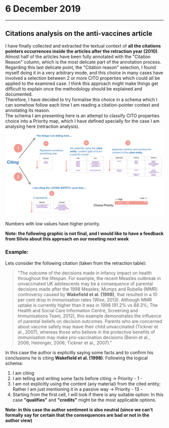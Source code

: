 # 6 December 2019

***
## Citations analysis on the anti-vaccines article 
I have finally collected and extracted the textual context of **all the citations pointers occurrences inside the articles after the retraction year (2010)**. Almost half of the articles have been fully annotated with the "Citation Reason" column, which is the most delicate part of the annotation process.  
Regarding this last delicate point, the "Citation reason" selection, I found myself doing it in a very arbitrary mode, and this choice in many cases have involved a selection between 2 or more CITO properties which could all be applied to the examined case. I think this approach might make things get difficult to explain once the methodology should be explained and documented.  
Therefore, I have decided to try formalise this choice in a schema which I can somehow follow each time I am reading a citation-pointer context and annotating its reason.  
The schema I am presenting here is an attempt to classify CITO properties choice into a Priority map, which I have defined specially for the case I am analysing here (retraction analysis).  
![](img/3.png)

Numbers with low values have higher priority.

**Note: the following graphic is not final, and I would like to have a feedback from Silvio about this approach on our meeting next week**  

### Example:
Lets consider the following citation (taken from the retraction table):   

>"The outcome of the decisions made in infancy impact on health throughout the lifespan. For example, the recent Measles outbreak in unvaccinated UK adolescents may be a consequence of parental decisions made after the 1998 Measles, Mumps and Rubella (MMR) controversy caused by **Wakefield et al. (1998)**, that resulted in a 10 per cent drop in immunisation rates (Wise, 2013). Although MMR uptake is currently higher than it was in 1998 (91.2% vs 88.3%; The Health and Social Care Information Centre, Screening and Immunisations Team, 2012), this example demonstrates the influence of parental beliefs on decision outcomes. Parents who are concerned about vaccine safety may leave their child unvaccinated (Tickner et al., 2007), whereas those who believe in the protective benefits of immunisation may make pro-vaccination decisions (Benin et al., 2006; Heininger, 2006; Tickner et al., 2007)."  

In this case the author is explicitly saying some facts and to confirm his conclusions he is citing **Wakefield et al. (1998)**. Following the logical schema:

1. I am citing
2. I am telling and writing some facts before citing -> Priority - 1 -
3. I am not explicitly using the content (any material) from the cited entity; Rather I am just mentioning it in a passive way -> Priority - 13 -
4. Starting from the first cell, I will look if there is any suitable option: In this case **"qualifies"** and **"credits"** might be the most applicable options. 

**Note: in this case the author sentiment is also neutral (since we can't formally say for certain that the consequences are bad or not in the author view)** 
   
